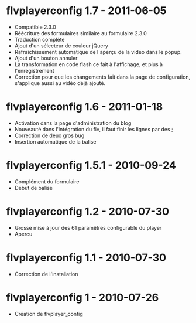 flvplayerconfig 1.7 - 2011-06-05
===========================================================
* Compatible 2.3.0
* Réécriture des formulaires similaire au formulaire 2.3.0
* Traduction complète
* Ajout d'un sélecteur de couleur jQuery
* Rafraichissement automatique de l'aperçu de la vidéo dans le popup.
* Ajout d'un bouton annuler
* La transformation en code flash ce fait à l'affichage, et plus à l'enregistrement
* Correction pour que les changements fait dans la page de configuration, s'applique aussi au vidéo déjà ajouté.

flvplayerconfig 1.6 - 2011-01-18
===========================================================
* Activation dans la page d'administration du blog
* Nouveauté dans l'intégration du flv, il faut finir les lignes par des ;
* Correction de deux gros bug
* Insertion automatique de la balise

flvplayerconfig 1.5.1 - 2010-09-24
===========================================================
* Complément du formulaire
* Début de balise

flvplayerconfig 1.2 - 2010-07-30
===========================================================
* Grosse mise à jour des 61 paramêtres configurable du player
* Apercu

flvplayerconfig 1.1 - 2010-07-30
===========================================================
* Correction de l'installation

flvplayerconfig 1 - 2010-07-26
===========================================================
* Création de flvplayer_config
